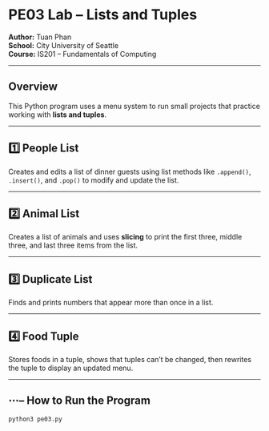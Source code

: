# PE03 Lab – Lists and Tuples
**Author:** Tuan Phan  
**School:** City University of Seattle  
**Course:** IS201 – Fundamentals of Computing  

---

## Overview
This Python program uses a menu system to run small projects that practice working with **lists and tuples**.

---

## 1️⃣ People List
Creates and edits a list of dinner guests using list methods like `.append()`, `.insert()`, and `.pop()` to modify and update the list.

---

## 2️⃣ Animal List
Creates a list of animals and uses **slicing** to print the first three, middle three, and last three items from the list.

---

## 3️⃣ Duplicate List
Finds and prints numbers that appear more than once in a list.

---

## 4️⃣ Food Tuple
Stores foods in a tuple, shows that tuples can’t be changed, then rewrites the tuple to display an updated menu.

---

## ⋯– How to Run the Program
```bash
python3 pe03.py





